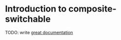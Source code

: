 # Introduction to composite-switchable

TODO: write [great documentation](http://jacobian.org/writing/what-to-write/)
